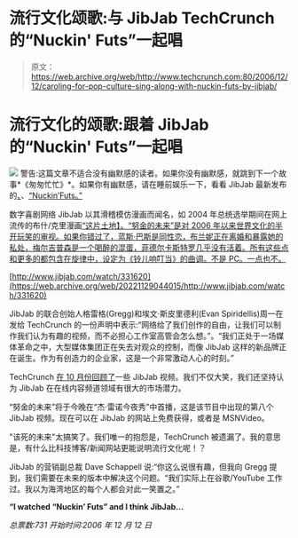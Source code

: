 # 流行文化颂歌:与 JibJab TechCrunch 的“Nuckin' Futs”一起唱

> 原文：<https://web.archive.org/web/http://www.techcrunch.com:80/2006/12/12/caroling-for-pop-culture-sing-along-with-nuckin-futs-by-jibjab/>

# 流行文化的颂歌:跟着 JibJab 的“Nuckin' Futs”一起唱

[![](img/9ea9a7e6f9e83bc6d58bc26f0e268b98.png)](https://web.archive.org/web/20221129044015/http://www.jibjab.com/) 警告:这篇文章不适合没有幽默感的读者。如果你没有幽默感，就跳到下一个故事*《匆匆忙忙》*。如果你有幽默感，请在睡前娱乐一下，看看 JibJab 最新发布的[、](https://web.archive.org/web/20221129044015/http://www.jibjab.com/)、[“Nuckin’Futs。”](https://web.archive.org/web/20221129044015/http://www.jibjab.com/nuckin_futs)

数字喜剧网络 JibJab 以其滑稽模仿漫画而闻名，如 2004 年总统选举期间在网上流传的布什/克里漫画[“这片土地】。“努金的未来”是对 2006 年以来世界文化的半开玩笑的审视。如果你错过了，蓝斯·巴斯是同性恋，布兰妮正在离婚和暴露她的私处，梅尔吉普森是一个喝醉的混蛋，菲德尔卡斯特罗几乎没有活着。所有这些点和更多的都包含在旋律中，设定为《铃儿响叮当》的曲调。不是 PC。一点也不。](https://web.archive.org/web/20221129044015/http://www.jibjab.com/originals/originals/jibjab/movieid/65)

[http://www.jibjab.com/watch/331620](https://web.archive.org/web/20221129044015/http://www.jibjab.com/watch/331620)

JibJab 的联合创始人格雷格(Gregg)和埃文·斯皮里德利(Evan Spiridellis)周一在发给 TechCrunch 的一份声明中表示:“网络给了我们创作的自由，让我们可以制作我们认为有趣的视频，而不必担心工作室高管会怎么想。”。“我们正处于一场媒体革命之中，大型媒体集团正在失去对观众的控制，而像 JibJab 这样的新品牌正在诞生。作为有创造力的企业家，这是一个非常激动人心的时刻。”

TechCrunch [在 10 月份回顾了](https://web.archive.org/web/20221129044015/http://www.beta.techcrunch.com/2006/10/20/jibjabs-great-sketch-experiment/)一些 JibJab 视频。我们不仅大笑，我们还坚持认为 JibJab 在在线内容频道领域有很大的市场潜力。

“努金的未来”将于今晚在“杰·雷诺今夜秀”中首播，这是该节目中出现的第八个 JibJab 视频。现在可以在 JibJab 的网站上免费获得，或者是 MSNVideo。

"该死的未来"太搞笑了。我们唯一的抱怨是，TechCrunch 被遗漏了。我的意思是，有什么比科技博客/新闻网站更能说明流行文化呢！？

JibJab 的营销副总裁 Dave Schappell 说:“你这么说很有趣，但我向 Gregg 提到，我们需要在未来的版本中解决这个问题。“我们实际上在谷歌/YouTube 工作过。我以为海湾地区的每个人都会对此一笑置之。”

**“I watched “Nuckin’ Futs” and I think JibJab…**

*总票数:731*
*开始时间:2006 年 12 月 12 日*